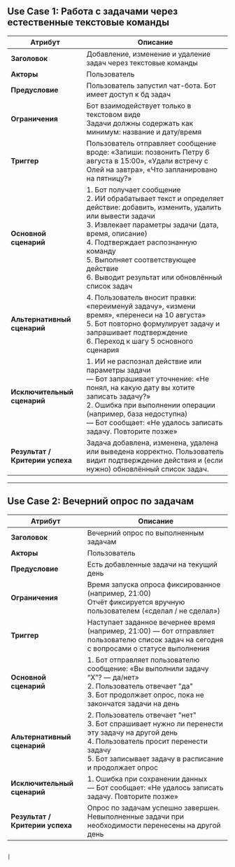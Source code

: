 ## Use Case 1: Работа с задачами через естественные текстовые команды

| **Атрибут**                     | **Описание**                                                                                                                                                                                                                                                                                                                    |
| ------------------------------- |---------------------------------------------------------------------------------------------------------------------------------------------------------------------------------------------------------------------------------------------------------------------------------------------------------------------------------|
| **Заголовок**                   | Добавление, изменение и удаление задач через текстовые команды                                                                                                                                                                                                                                                                  |
| **Акторы**                      | Пользователь                                                                                                                                                                                                                                                                                                                    |
| **Предусловие**                 | Пользователь запустил чат-бота. Бот имеет доступ к бд задач                                                                                                                                                                                                                                                                     |
| **Ограничения**                 | Бот взаимодействует только в текстовом виде<br/>Задачи должны содержать как минимум: название и дату/время                                                                                                                                                    |
| **Триггер**                     | Пользователь отправляет сообщение вроде: «Запиши: позвонить Петру 6 августа в 15:00», «Удали встречу с Олей на завтра», «Что запланировано на пятницу?»                                                                                                                                                                         |
| **Основной сценарий**           | 1. Бот получает сообщение<br/>2. ИИ обрабатывает текст и определяет действие: добавить, изменить, удалить или вывести задачи<br/>3. Извлекает параметры задачи (дата, время, описание)<br/>4. Подтверждает распознанную команду<br/>5. Выполняет соответствующее действие<br/>6. Выводит результат или обновлённый список задач |
| **Альтернативный сценарий**     | 4. Пользователь вносит правки: «переименуй задачу», «измени время», «перенеси на 10 августа»<br/>5. Бот повторно формулирует задачу и запрашивает подтверждение<br/>6. Переход к шагу 5 основного сценария                                                                                                                      |
| **Исключительный сценарий**     | 1. ИИ не распознал действие или параметры задачи<br/>— Бот запрашивает уточнение: «Не понял, на какую дату вы хотите записать задачу?»<br/>2. Ошибка при выполнении операции (например, база недоступна)<br/>— Бот сообщает: «Не удалось записать задачу. Повторите позже»                                                      |
| **Результат / Критерии успеха** | Задача добавлена, изменена, удалена или выведена корректно. Пользователь видит подтверждение действия и (если нужно) обновлённый список задач.                                                                                                                                                                                  |

---

## Use Case 2: Вечерний опрос по задачам

| **Атрибут**                     | **Описание**                                                                                                                                                                                                 |
| ------------------------------- |--------------------------------------------------------------------------------------------------------------------------------------------------------------------------------------------------------------|
| **Заголовок**                   | Вечерний опрос по выполненным задачам                                                                                                                                                                        |
| **Акторы**                      | Пользователь                                                                                                                                                                                                 |
| **Предусловие**                 | Есть добавленные задачи на текущий день                                                                                                                                                                      |
| **Ограничения**                 | Время запуска опроса фиксированное (например, 21:00)<br/>Отчёт фиксируется вручную пользователем («сделал / не сделал»)                                                                                      |
| **Триггер**                     | Наступает заданное вечернее время (например, 21:00) — бот отправляет пользователю список задач на сегодня с вопросами о статусе выполнения                                                                   |
| **Основной сценарий**           | 1. Бот отправляет пользователю сообщение: «Вы выполнили задачу “Х”? — да/нет»<br/>2. Пользователь отвечает "да" <br/>3. Бот продолжает опрос, пока не закончатся задачи на день                              |
| **Альтернативный сценарий**     | 2. Пользователь отвечает "нет"<br/>3. Бот спрашивает нужно ли перенести эту задачу на другой день<br/> 4. Пользователь просит перенести задачу <br/>5. Бот записывает задачу в расписание и продолжает опрос |
| **Исключительный сценарий**     | 1. Ошибка при сохранении данных<br/>— Бот сообщает: «Не удалось записать задачу. Повторите позже»                                                                                                  |
| **Результат / Критерии успеха** | Опрос по задачам успешно завершен. Невыполненные задачи при необходимости перенесены на другой день                                                                                                          |


                                                                                                                                                                                              |
                                                                                                                        
